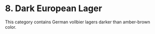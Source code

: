 # 8. Dark European Lager

This category contains German vollbier lagers darker than amber-brown color.